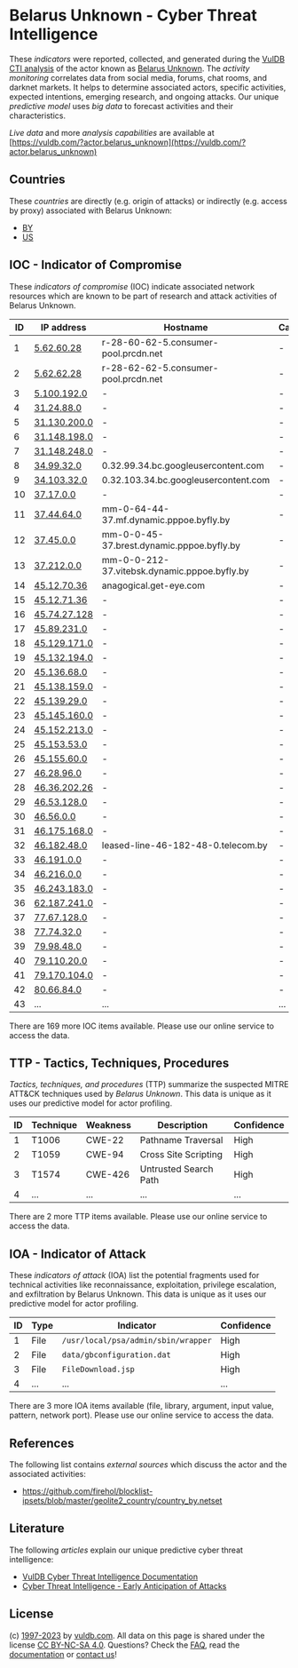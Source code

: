 # Belarus Unknown - Cyber Threat Intelligence

These _indicators_ were reported, collected, and generated during the [VulDB CTI analysis](https://vuldb.com/?kb.cti) of the actor known as [Belarus Unknown](https://vuldb.com/?actor.belarus_unknown). The _activity monitoring_ correlates data from social media, forums, chat rooms, and darknet markets. It helps to determine associated actors, specific activities, expected intentions, emerging research, and ongoing attacks. Our unique _predictive model_ uses _big data_ to forecast activities and their characteristics.

_Live data_ and more _analysis capabilities_ are available at [https://vuldb.com/?actor.belarus_unknown](https://vuldb.com/?actor.belarus_unknown)

## Countries

These _countries_ are directly (e.g. origin of attacks) or indirectly (e.g. access by proxy) associated with Belarus Unknown:

* [BY](https://vuldb.com/?country.by)
* [US](https://vuldb.com/?country.us)

## IOC - Indicator of Compromise

These _indicators of compromise_ (IOC) indicate associated network resources which are known to be part of research and attack activities of Belarus Unknown.

ID | IP address | Hostname | Campaign | Confidence
-- | ---------- | -------- | -------- | ----------
1 | [5.62.60.28](https://vuldb.com/?ip.5.62.60.28) | r-28-60-62-5.consumer-pool.prcdn.net | - | High
2 | [5.62.62.28](https://vuldb.com/?ip.5.62.62.28) | r-28-62-62-5.consumer-pool.prcdn.net | - | High
3 | [5.100.192.0](https://vuldb.com/?ip.5.100.192.0) | - | - | High
4 | [31.24.88.0](https://vuldb.com/?ip.31.24.88.0) | - | - | High
5 | [31.130.200.0](https://vuldb.com/?ip.31.130.200.0) | - | - | High
6 | [31.148.198.0](https://vuldb.com/?ip.31.148.198.0) | - | - | High
7 | [31.148.248.0](https://vuldb.com/?ip.31.148.248.0) | - | - | High
8 | [34.99.32.0](https://vuldb.com/?ip.34.99.32.0) | 0.32.99.34.bc.googleusercontent.com | - | Medium
9 | [34.103.32.0](https://vuldb.com/?ip.34.103.32.0) | 0.32.103.34.bc.googleusercontent.com | - | Medium
10 | [37.17.0.0](https://vuldb.com/?ip.37.17.0.0) | - | - | High
11 | [37.44.64.0](https://vuldb.com/?ip.37.44.64.0) | mm-0-64-44-37.mf.dynamic.pppoe.byfly.by | - | High
12 | [37.45.0.0](https://vuldb.com/?ip.37.45.0.0) | mm-0-0-45-37.brest.dynamic.pppoe.byfly.by | - | High
13 | [37.212.0.0](https://vuldb.com/?ip.37.212.0.0) | mm-0-0-212-37.vitebsk.dynamic.pppoe.byfly.by | - | High
14 | [45.12.70.36](https://vuldb.com/?ip.45.12.70.36) | anagogical.get-eye.com | - | High
15 | [45.12.71.36](https://vuldb.com/?ip.45.12.71.36) | - | - | High
16 | [45.74.27.128](https://vuldb.com/?ip.45.74.27.128) | - | - | High
17 | [45.89.231.0](https://vuldb.com/?ip.45.89.231.0) | - | - | High
18 | [45.129.171.0](https://vuldb.com/?ip.45.129.171.0) | - | - | High
19 | [45.132.194.0](https://vuldb.com/?ip.45.132.194.0) | - | - | High
20 | [45.136.68.0](https://vuldb.com/?ip.45.136.68.0) | - | - | High
21 | [45.138.159.0](https://vuldb.com/?ip.45.138.159.0) | - | - | High
22 | [45.139.29.0](https://vuldb.com/?ip.45.139.29.0) | - | - | High
23 | [45.145.160.0](https://vuldb.com/?ip.45.145.160.0) | - | - | High
24 | [45.152.213.0](https://vuldb.com/?ip.45.152.213.0) | - | - | High
25 | [45.153.53.0](https://vuldb.com/?ip.45.153.53.0) | - | - | High
26 | [45.155.60.0](https://vuldb.com/?ip.45.155.60.0) | - | - | High
27 | [46.28.96.0](https://vuldb.com/?ip.46.28.96.0) | - | - | High
28 | [46.36.202.26](https://vuldb.com/?ip.46.36.202.26) | - | - | High
29 | [46.53.128.0](https://vuldb.com/?ip.46.53.128.0) | - | - | High
30 | [46.56.0.0](https://vuldb.com/?ip.46.56.0.0) | - | - | High
31 | [46.175.168.0](https://vuldb.com/?ip.46.175.168.0) | - | - | High
32 | [46.182.48.0](https://vuldb.com/?ip.46.182.48.0) | leased-line-46-182-48-0.telecom.by | - | High
33 | [46.191.0.0](https://vuldb.com/?ip.46.191.0.0) | - | - | High
34 | [46.216.0.0](https://vuldb.com/?ip.46.216.0.0) | - | - | High
35 | [46.243.183.0](https://vuldb.com/?ip.46.243.183.0) | - | - | High
36 | [62.187.241.0](https://vuldb.com/?ip.62.187.241.0) | - | - | High
37 | [77.67.128.0](https://vuldb.com/?ip.77.67.128.0) | - | - | High
38 | [77.74.32.0](https://vuldb.com/?ip.77.74.32.0) | - | - | High
39 | [79.98.48.0](https://vuldb.com/?ip.79.98.48.0) | - | - | High
40 | [79.110.20.0](https://vuldb.com/?ip.79.110.20.0) | - | - | High
41 | [79.170.104.0](https://vuldb.com/?ip.79.170.104.0) | - | - | High
42 | [80.66.84.0](https://vuldb.com/?ip.80.66.84.0) | - | - | High
43 | ... | ... | ... | ...

There are 169 more IOC items available. Please use our online service to access the data.

## TTP - Tactics, Techniques, Procedures

_Tactics, techniques, and procedures_ (TTP) summarize the suspected MITRE ATT&CK techniques used by _Belarus Unknown_. This data is unique as it uses our predictive model for actor profiling.

ID | Technique | Weakness | Description | Confidence
-- | --------- | -------- | ----------- | ----------
1 | T1006 | CWE-22 | Pathname Traversal | High
2 | T1059 | CWE-94 | Cross Site Scripting | High
3 | T1574 | CWE-426 | Untrusted Search Path | High
4 | ... | ... | ... | ...

There are 2 more TTP items available. Please use our online service to access the data.

## IOA - Indicator of Attack

These _indicators of attack_ (IOA) list the potential fragments used for technical activities like reconnaissance, exploitation, privilege escalation, and exfiltration by Belarus Unknown. This data is unique as it uses our predictive model for actor profiling.

ID | Type | Indicator | Confidence
-- | ---- | --------- | ----------
1 | File | `/usr/local/psa/admin/sbin/wrapper` | High
2 | File | `data/gbconfiguration.dat` | High
3 | File | `FileDownload.jsp` | High
4 | ... | ... | ...

There are 3 more IOA items available (file, library, argument, input value, pattern, network port). Please use our online service to access the data.

## References

The following list contains _external sources_ which discuss the actor and the associated activities:

* https://github.com/firehol/blocklist-ipsets/blob/master/geolite2_country/country_by.netset

## Literature

The following _articles_ explain our unique predictive cyber threat intelligence:

* [VulDB Cyber Threat Intelligence Documentation](https://vuldb.com/?kb.cti)
* [Cyber Threat Intelligence - Early Anticipation of Attacks](https://www.scip.ch/en/?labs.20201022)

## License

(c) [1997-2023](https://vuldb.com/?kb.changelog) by [vuldb.com](https://vuldb.com/?kb.about). All data on this page is shared under the license [CC BY-NC-SA 4.0](https://creativecommons.org/licenses/by-nc-sa/4.0/). Questions? Check the [FAQ](https://vuldb.com/?kb.faq), read the [documentation](https://vuldb.com/?kb) or [contact us](https://vuldb.com/?contact)!
